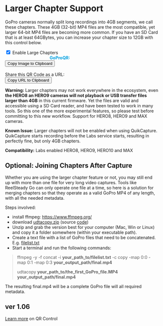 # Larger Chapter Support

<script src="../../jquery.min.js"></script>
<script src="../../qrcodeborder.js"></script>
<script src="../../html2canvas.min.js"></script>
<style>
        #qrcode{
            width: 100%;
        }
        div{
            width: 100%;
            display: inline-block;
        }
</style>

GoPro cameras normally split long recordings into 4GB segments, we call these chapters. These 4GB (32-bit) MP4 files are the most compatible, yet larger 64-bit MP4 files are becoming more common. If you have an SD Card that is at least 64GBytes, you can increase your chapter size to 12GB with this control below. 

<input type="checkbox" id="lchptrs" name="lchptrs" checked> 
<label for="lchptrs">Enable Large Chapters</label><br>

<div id="qrcode_txt" style="width: 360px">
  <center>
  <div id="qrcode"></div><br>
  <b><font color="#009FDF">GoProQR:</font></b> <em id="qrtext"></em>
  </center>
</div>
<button id="copyImg">Copy Image to Clipboard</button>
<br>
<br>
Share this QR Code as a URL: <b id="urltext"></b><br>
<button id="copyBtn">Copy URL to Clipboard</button>

**Warning:** Larger chapters may not work everywhere in the ecosystem, even **the HERO8 an HERO9 cameras will not playback or USB transfer files larger than 4GB** in this current firmware. Yet the files are valid and accessible using a SD Card reader, and have been tested to work in many tools. So this one of the more experimental features, so please test before committing to this new workflow.  Support for HERO8, HERO9 and MAX cameras.

**Known Issue:** Larger chapters will not be enabled when using QuikCapture. QuikCapture starts recording before the Labs service starts, resulting in perfectly fine, but only 4GB chapters. 

**Compatibility:** Labs enabled HERO8, HERO9, HERO10 and MAX 

## Optional: Joining Chapters After Capture
 
Whether you are using the larger chapter feature or not, you may still end up with more than one file for very long video captures. Tools like ReelSteady Go can only operate one file at a time, so here is a solution for merging chapters so that they operate as a valid GoPro MP4 of any length, with all the needed metadata.

Steps involved:
- install ffmpeg: https://www.ffmpeg.org/ 
- download [udtacopy.zip](https://github.com/gopro/labs/tree/master/docs/control/chapters/bin/udtacopy.zip) (source [code](https://github.com/gopro/labs/tree/master/docs/control/chapters/src))
- Unzip and grab the version best for your computer (Mac, Win or Linux) and copy it a folder somewhere (within your executable path).
- Create a text file with a list of GoPro files that need to be concatenated. E.g. [filelist.txt](https://github.com/gopro/labs/tree/master/docs/control/chapters/src/filelist.txt)
- Start a terminal and run the following commands:

>ffmpeg -y -f concat -i **your_path_to/filelist.txt** -c copy -map 0:0 -map 0:1 -map 0:3 **your_output_path/final.mp4**
>
>udtacopy **your_path_to/the_first_GoPro_file.MP4** **your_output_path/final.mp4**

The resulting final.mp4 will be a complete GoPro file will all required metadata.

 
## ver 1.06
[Learn more](..) on QR Control

<script>
var once = true;
var qrcode;
var cmd = "";
var clipcopy = "";
var lasttimecmd = "";
var changed = true;

function makeQR() 
{	
  if(once === true)
  {
    qrcode = new QRCode(document.getElementById("qrcode"), 
    {
      text : "!M64BT=1",
      width : 360,
      height : 360,
      correctLevel : QRCode.CorrectLevel.M
    });
    once = false;
  }
}

function timeLoop()
{
  cmd = "!M64BT=0";
  if(document.getElementById("lchptrs") !== null)
  {
    if(document.getElementById("lchptrs").checked === true)
    {
      cmd = "!M64BT=1";
    }
  }

  qrcode.clear(); 
  qrcode.makeCode(cmd);
  
  
  if(cmd != lasttimecmd)
  {
	changed = true;
	lasttimecmd = cmd;
  }
	
  if(changed === true)
  {
	document.getElementById("qrtext").innerHTML = cmd;
	clipcopy = "https://gopro.github.io/labs/control/set/?cmd=" + cmd;
	document.getElementById("urltext").innerHTML = clipcopy;
	changed = false;
  }
  
  var t = setTimeout(timeLoop, 50);
}

function myReloadFunction() {
  location.reload();
}


async function copyImageToClipboard() {
    html2canvas(document.querySelector("#qrcode_txt")).then(canvas => canvas.toBlob(blob => navigator.clipboard.write([new ClipboardItem({'image/png': blob})])));
}
async function copyTextToClipboard(text) {
	try {
		await navigator.clipboard.writeText(text);
	} catch(err) {
		alert('Error in copying text: ', err);
	}
}

function setupButtons() {	
    document.getElementById("copyBtn").onclick = function() { 
        copyTextToClipboard(clipcopy);
	};
    document.getElementById("copyImg").onclick = function() { 
        copyImageToClipboard();
	};
}

makeQR();
setupButtons();
timeLoop();

</script>
